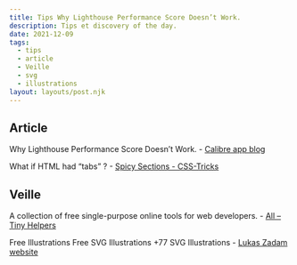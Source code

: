 ```yaml
---
title: Tips Why Lighthouse Performance Score Doesn’t Work.
description: Tips et discovery of the day.
date: 2021-12-09
tags:
  - tips
  - article
  - Veille
  - svg
  - illustrations
layout: layouts/post.njk
---
```


## Article
Why Lighthouse Performance Score Doesn’t Work. - [Calibre app blog](https://calibreapp.com/blog/downsides-of-performance-score#performance-score-doesnt-matter-for-seo)

What if HTML had “tabs” ? - [Spicy Sections - CSS-Tricks](https://css-tricks.com/spicy-sections/)

## Veille
A collection of free single-purpose online tools for web developers. - [All – Tiny Helpers](https://tiny-helpers.dev/)

Free Illustrations Free SVG Illustrations +77 SVG Illustrations - [Lukas Zadam website](https://lukaszadam.com/illustrations)
